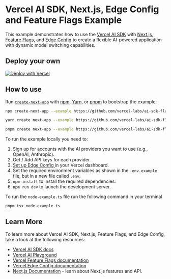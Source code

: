 # Vercel AI SDK, Next.js, Edge Config and Feature Flags Example

This example demonstrates how to use the [Vercel AI SDK](https://sdk.vercel.ai/docs) with [Next.js](https://nextjs.org/), [Feature Flags](https://vercel.com/docs/workflow-collaboration/feature-flags), and [Edge Config](https://vercel.com/docs/storage/edge-config) to create a flexible AI-powered application with dynamic model switching capabilities.

## Deploy your own


[![Deploy with Vercel](https://vercel.com/button)](https://vercel.com/new/clone?repository-url=https%3A%2F%2Fgithub.com%2Fvercel-labs%2Fai-sdk-flags-edge-config&env=OPENAI_API_KEY,GROQ_API_KEY&envDescription=AI%20Provider%20API%20Keys.&envLink=platform.openai.com)

## How to use

Run [`create-next-app`](https://github.com/vercel/next.js/tree/canary/packages/create-next-app) with [npm](https://docs.npmjs.com/cli/init), [Yarn](https://yarnpkg.com/lang/en/docs/cli/create/), or [pnpm](https://pnpm.io) to bootstrap the example:

```bash
npx create-next-app --example https://github.com/vercel-labs/ai-sdk-flags-edge-config ai-sdk-flags-edge-config-example
```

```bash
yarn create next-app --example https://github.com/vercel-labs/ai-sdk-flags-edge-config ai-sdk-flags-edge-config-example
```

```bash
pnpm create next-app --example https://github.com/vercel-labs/ai-sdk-flags-edge-config ai-sdk-flags-edge-config-example
```

To run the example locally you need to:

1. Sign up for accounts with the AI providers you want to use (e.g., OpenAI, Anthropic).
2. Get / Add API keys for each provider.
3. [ Set up Edge Config ](https://vercel.com/docs/storage/edge-config/get-started) in your Vercel dashboard.
4. Set the required environment variables as shown in the `.env.example` file, but in a new file called `.env`.
5. `npm install` to install the required dependencies.
6. `npm run dev` to launch the development server.

To run the `node-example.ts` file run the following command in your terminal
```bash
pnpm tsx node-example.ts
```

## Learn More

To learn more about Vercel AI SDK, Next.js, Feature Flags, and Edge Config, take a look at the following resources:

- [Vercel AI SDK docs](https://sdk.vercel.ai/docs)
- [Vercel AI Playground](https://play.vercel.ai)
- [Vercel Feature Flags documentation](https://vercel.com/docs/workflow-collaboration/feature-flags)
- [Vercel Edge Config documentation](https://vercel.com/docs/concepts/edge-network/edge-config)
- [Next.js Documentation](https://nextjs.org/docs) - learn about Next.js features and API.
